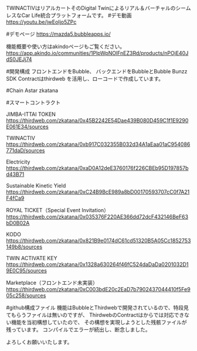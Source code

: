 TWINACTIVはリアルカートそのDigital Twinによるリアル＆バーチャルのシームレスなCar Life統合プラットフォームです。
#デモ動画
https://youtu.be/jwEoIjo5ZPc

#デモページ
https://mazda5.bubbleapps.io/

機能概要や使い方はakindoページもご覧ください。
https://app.akindo.io/communities/1PlpWpNOlFnEZ3Rd/products/nPOjE40JdS0JEJj74

#開発構成
フロントエンドをBubble、
バックエンドをBubbleとBubble Bunzz SDK
Contractはthirdweb
を活用し、ローコードで作成しています。

#Chain
Astar zkatana

#スマートコントラクト

JIMBA-ITTAI TOKEN
https://thirdweb.com/zkatana/0x45B2242E54Dae439B080D459C1f1E9290E061E34/sources

TWINACTIV
https://thirdweb.com/zkatana/0xb917C032355B032d34A1aEaa01aC954086771daD/sources

Electricity
https://thirdweb.com/zkatana/0xaD0A12deE3760176f226CBEb95D197857bd43B71

Sustainable Kinetic Yield
https://thirdweb.com/zkatana/0xC24B9BcE989a8bD00170593707cC0f7A21F4fCa9

ROYAL TICKET（Special Event Invitation）
https://thirdweb.com/zkatana/0x035376F220AE366dd72dcF432146BeF63bD0B02A

KODO
https://thirdweb.com/zkatana/0x821B9e0174dC61cd51320B5A05Cc1852753149b8/sources

TWIN ACTIVATE KEY
https://thirdweb.com/zkatana/0x1328a630264f46fC524daDaDa0201032D19E0C95/sources

Marketplace（フロントエンド未実装）
https://thirdweb.com/zkatana/0xC003bdE20c2EaD7b7902437044410f5Fe905c258/sources

#github構成ファイル
機能はBubbleとThirdwebで開発されているので、特段見てもらうファイルは無いのですが、
ThirdwebのContractはからでは対応できない機能を当初構想していたので、
その構想を実現しようとした残骸ファイルが残っています。
コンパイルでエラーが続出し、断念しました。

よろしくお願いいたします。
